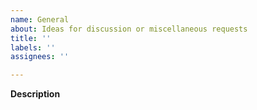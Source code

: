 ```yaml
---
name: General
about: Ideas for discussion or miscellaneous requests
title: ''
labels: ''
assignees: ''

---
```


**Description**
